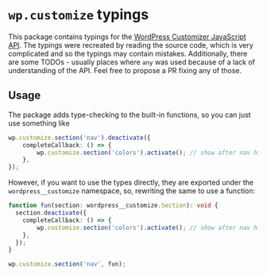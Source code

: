 # `wp.customize` typings

This package contains typings for the [WordPress Customizer JavaScript API](https://developer.wordpress.org/themes/customize-api/the-customizer-javascript-api/). The typings were recreated by reading the source code, which is very complicated and so the typings may contain mistakes. Additionally, there are some TODOs - usually places where `any` was used because of a lack of understanding of the API. Feel free to propose a PR fixing any of those.

## Usage

The package adds type-checking to the built-in functions, so you can just use something like
```ts
wp.customize.section('nav').deactivate({
    completeCallback: () => {
        wp.customize.section('colors').activate(); // show after nav hides completely
    },
});
```

However, if you want to use the types directly, they are exported under the `wordpress__customize` namespace, so, rewriting the same to use a function:
```ts
function fun(section: wordpress__customize.Section): void {
  section.deactivate({
    completeCallback: () => {
        wp.customize.section('colors').activate(); // show after nav hides completely
    },
  });
}

wp.customize.section('nav', fun);
```
